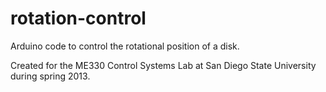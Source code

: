 rotation-control
================

Arduino code to control the rotational position of a disk.

Created for the ME330 Control Systems Lab at San Diego State University during spring 2013.
